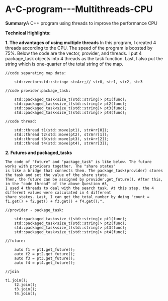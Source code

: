 # A-C-program---Multithreads-CPU
**Summary**A C++ program using threads to improve the performance CPU


**Technical Highlights:**

**1. The advantages of using multiple threads**
    In this program, I created 4 threads according to the CPU. The speed of the program is boosted by 75%.
    Below the code are the vector, provider, and threads.
	  I put 4 package_task objects into 4 threads as the task function.
    Last, I also put the string which is one-quarter of the total string of the map.
	
	//code separating map data:

		std::vector<std::string> strArr;// str0, str1, str2, str3
	
	//code provider:package_task:

        std::packaged_task<size_t(std::string)> pt1(func);
        std::packaged_task<size_t(std::string)> pt2(func);
        std::packaged_task<size_t(std::string)> pt3(func);
        std::packaged_task<size_t(std::string)> pt4(func);
	
	//code thread:

		std::thread t1(std::move(pt1), strArr[0]);
		std::thread t2(std::move(pt2), strArr[1]);
		std::thread t3(std::move(pt3), strArr[2]);
		std::thread t4(std::move(pt4), strArr[3]);

**2. Futures and packaged_tasks**

	The code of "future" and "package_task" is like below. The future works with providers together. The "share states"
	is like a bridge that connects them. The package_task(provider) stores the task and set the value of the share state.
	Then, the future can be assigned by provider.get_future(). After this, in the "code thread" of the above Question #3,
	I used 4 threads to deal with the search task. At this step, the 4 different values were calculated in 4 different
	share states. Last, I can get the total number by doing "count = f1.get() + f2.get() + f3.get() + f4.get();".
	
	//provider - package_task:
 
        std::packaged_task<size_t(std::string)> pt1(func);
        std::packaged_task<size_t(std::string)> pt2(func);
        std::packaged_task<size_t(std::string)> pt3(func);
        std::packaged_task<size_t(std::string)> pt4(func);

  	//future:
    
        auto f1 = pt1.get_future();
        auto f2 = pt2.get_future();
        auto f3 = pt3.get_future();
        auto f4 = pt4.get_future();
		
	//join
 
	t1.join();
        t2.join();
        t3.join();
        t4.join();
